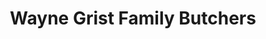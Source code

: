 ---
title: "Wayne Grist Family Butchers"
url: /ebbw-vale/wayne-grist-family-butchers/
shop: butcher
---